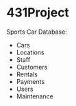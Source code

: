 # 431Project
Sports Car Database:
- Cars
- Locations
- Staff
- Customers
- Rentals
- Payments
- Users
- Maintenance

